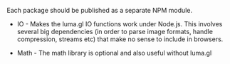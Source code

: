 Each package should be published as a separate NPM module.

* IO - Makes the luma.gl IO functions work under Node.js. This involves
  several big dependencies (in order to parse image formats, handle compression,
  streams etc) that make no sense to include in browsers.

* Math - The math library is optional and also useful without luma.gl

